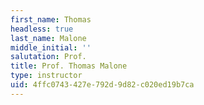 ```yaml
---
first_name: Thomas
headless: true
last_name: Malone
middle_initial: ''
salutation: Prof.
title: Prof. Thomas Malone
type: instructor
uid: 4ffc0743-427e-792d-9d82-c020ed19b7ca
---
```

